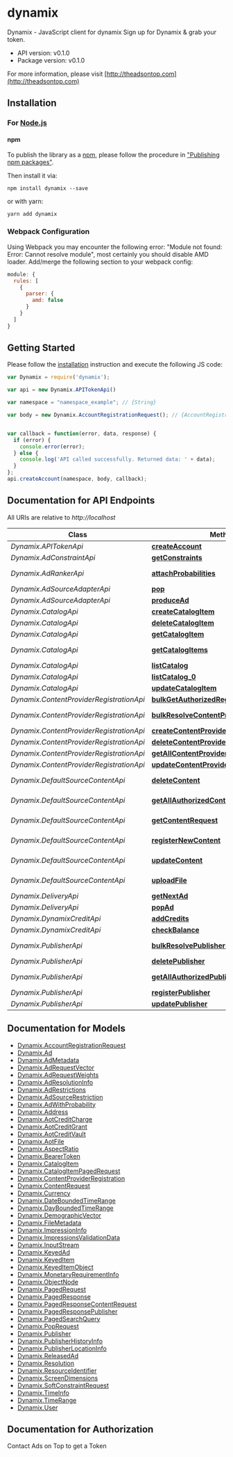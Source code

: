 # dynamix

Dynamix - JavaScript client for dynamix
Sign up for Dynamix & grab your token.

- API version: v0.1.0
- Package version: v0.1.0

For more information, please visit [http://theadsontop.com](http://theadsontop.com)

## Installation

### For [Node.js](https://nodejs.org/)

#### npm

To publish the library as a [npm](https://www.npmjs.com/),
please follow the procedure in ["Publishing npm packages"](https://docs.npmjs.com/getting-started/publishing-npm-packages).

Then install it via:

```shell
npm install dynamix --save
```

or with yarn:

```shell
yarn add dynamix
```

### Webpack Configuration

Using Webpack you may encounter the following error: "Module not found: Error:
Cannot resolve module", most certainly you should disable AMD loader. Add/merge
the following section to your webpack config:

```javascript
module: {
  rules: [
    {
      parser: {
        amd: false
      }
    }
  ]
}
```

## Getting Started

Please follow the [installation](#installation) instruction and execute the following JS code:

```javascript
var Dynamix = require('dynamix');

var api = new Dynamix.APITokenApi()

var namespace = "namespace_example"; // {String} 

var body = new Dynamix.AccountRegistrationRequest(); // {AccountRegistrationRequest} 


var callback = function(error, data, response) {
  if (error) {
    console.error(error);
  } else {
    console.log('API called successfully. Returned data: ' + data);
  }
};
api.createAccount(namespace, body, callback);

```

## Documentation for API Endpoints

All URIs are relative to *http://localhost*

Class | Method | HTTP request | Description
------------ | ------------- | ------------- | -------------
*Dynamix.APITokenApi* | [**createAccount**](docs/APITokenApi.md#createAccount) | **POST** /api/token | Creates an Ads on Top Dynamix account
*Dynamix.AdConstraintApi* | [**getConstraints**](docs/AdConstraintApi.md#getConstraints) | **PUT** /constraints | AdConstraintResource - GetVector
*Dynamix.AdRankerApi* | [**attachProbabilities**](docs/AdRankerApi.md#attachProbabilities) | **POST** /ranker | AdConstraintResource - Apply Soft Constraints
*Dynamix.AdSourceAdapterApi* | [**pop**](docs/AdSourceAdapterApi.md#pop) | **PUT** /api/source/engine/pop | AdSourceAdapterResource - pop
*Dynamix.AdSourceAdapterApi* | [**produceAd**](docs/AdSourceAdapterApi.md#produceAd) | **POST** /api/source/engine/ad | AdSourceAdapterResource - produceAd
*Dynamix.CatalogApi* | [**createCatalogItem**](docs/CatalogApi.md#createCatalogItem) | **POST** /api/catalog/item | Create a catalog item
*Dynamix.CatalogApi* | [**deleteCatalogItem**](docs/CatalogApi.md#deleteCatalogItem) | **DELETE** /api/catalog/item | Delete a Catalog entry
*Dynamix.CatalogApi* | [**getCatalogItem**](docs/CatalogApi.md#getCatalogItem) | **GET** /api/catalog/item | Get a single Catalog Item
*Dynamix.CatalogApi* | [**getCatalogItems**](docs/CatalogApi.md#getCatalogItems) | **PUT** /api/catalog/item/bulk/get | Get Catalog Items Paged
*Dynamix.CatalogApi* | [**listCatalog**](docs/CatalogApi.md#listCatalog) | **PUT** /api/catalog/list/search | List the Catalog entries
*Dynamix.CatalogApi* | [**listCatalog_0**](docs/CatalogApi.md#listCatalog_0) | **PUT** /api/catalog/list/type | List the Catalog entries
*Dynamix.CatalogApi* | [**updateCatalogItem**](docs/CatalogApi.md#updateCatalogItem) | **PUT** /api/catalog/item | Update a Catalog entry
*Dynamix.ContentProviderRegistrationApi* | [**bulkGetAuthorizedRegistrations**](docs/ContentProviderRegistrationApi.md#bulkGetAuthorizedRegistrations) | **GET** /api/source/bulk/auth | bulkGetAuthorizedRegistrations
*Dynamix.ContentProviderRegistrationApi* | [**bulkResolveContentProviderRegistrations**](docs/ContentProviderRegistrationApi.md#bulkResolveContentProviderRegistrations) | **POST** /api/source/bulk/resolve | bulkResolveContentProviderRegistrations
*Dynamix.ContentProviderRegistrationApi* | [**createContentProviderRegistration**](docs/ContentProviderRegistrationApi.md#createContentProviderRegistration) | **POST** /api/source | createContentProviderRegistration
*Dynamix.ContentProviderRegistrationApi* | [**deleteContentProviderRegistration**](docs/ContentProviderRegistrationApi.md#deleteContentProviderRegistration) | **DELETE** /api/source | deleteContentProviderRegistration
*Dynamix.ContentProviderRegistrationApi* | [**getAllContentProviderRegistrations**](docs/ContentProviderRegistrationApi.md#getAllContentProviderRegistrations) | **POST** /api/source/paged/auth | getAllContentProviderRegistrations
*Dynamix.ContentProviderRegistrationApi* | [**updateContentProviderRegistration**](docs/ContentProviderRegistrationApi.md#updateContentProviderRegistration) | **PUT** /api/source | updateContentProviderRegistration
*Dynamix.DefaultSourceContentApi* | [**deleteContent**](docs/DefaultSourceContentApi.md#deleteContent) | **DELETE** /api/source-engine/default/register | DefaultSourceContentResource - deleteContent
*Dynamix.DefaultSourceContentApi* | [**getAllAuthorizedContentPaged**](docs/DefaultSourceContentApi.md#getAllAuthorizedContentPaged) | **POST** /api/source-engine/default/register/paged | 
*Dynamix.DefaultSourceContentApi* | [**getContentRequest**](docs/DefaultSourceContentApi.md#getContentRequest) | **GET** /api/source-engine/default/register | 
*Dynamix.DefaultSourceContentApi* | [**registerNewContent**](docs/DefaultSourceContentApi.md#registerNewContent) | **POST** /api/source-engine/default/register | DefaultSourceContentResource - registerNewContent
*Dynamix.DefaultSourceContentApi* | [**updateContent**](docs/DefaultSourceContentApi.md#updateContent) | **PUT** /api/source-engine/default/register | DefaultSourceContentResource - updateContent
*Dynamix.DefaultSourceContentApi* | [**uploadFile**](docs/DefaultSourceContentApi.md#uploadFile) | **POST** /api/source-engine/default/register/upload | DefaultSourceContentResource - uploadFile
*Dynamix.DeliveryApi* | [**getNextAd**](docs/DeliveryApi.md#getNextAd) | **GET** /api/delivery | Get next Ad
*Dynamix.DeliveryApi* | [**popAd**](docs/DeliveryApi.md#popAd) | **POST** /api/delivery | Trigger Proof of Play on Ad
*Dynamix.DynamixCreditApi* | [**addCredits**](docs/DynamixCreditApi.md#addCredits) | **POST** /api/credit/add | Add credits to a vault.
*Dynamix.DynamixCreditApi* | [**checkBalance**](docs/DynamixCreditApi.md#checkBalance) | **GET** /api/credit/balance | Checks the balance of a given vault.
*Dynamix.PublisherApi* | [**bulkResolvePublishers**](docs/PublisherApi.md#bulkResolvePublishers) | **POST** /api/publisher/bulk/resolve | PublisherResource - bulkResolvePublishers
*Dynamix.PublisherApi* | [**deletePublisher**](docs/PublisherApi.md#deletePublisher) | **DELETE** /api/publisher | PublisherResource - deletePublisher
*Dynamix.PublisherApi* | [**getAllAuthorizedPublishers**](docs/PublisherApi.md#getAllAuthorizedPublishers) | **POST** /api/publisher/authorized | PublisherResource - getAllAuthorizedPublishers
*Dynamix.PublisherApi* | [**registerPublisher**](docs/PublisherApi.md#registerPublisher) | **POST** /api/publisher | PublisherResource - registerPublisher
*Dynamix.PublisherApi* | [**updatePublisher**](docs/PublisherApi.md#updatePublisher) | **PUT** /api/publisher | PublisherResource - updatePublisher


## Documentation for Models

 - [Dynamix.AccountRegistrationRequest](docs/AccountRegistrationRequest.md)
 - [Dynamix.Ad](docs/Ad.md)
 - [Dynamix.AdMetadata](docs/AdMetadata.md)
 - [Dynamix.AdRequestVector](docs/AdRequestVector.md)
 - [Dynamix.AdRequestWeights](docs/AdRequestWeights.md)
 - [Dynamix.AdResolutionInfo](docs/AdResolutionInfo.md)
 - [Dynamix.AdRestrictions](docs/AdRestrictions.md)
 - [Dynamix.AdSourceRestriction](docs/AdSourceRestriction.md)
 - [Dynamix.AdWithProbability](docs/AdWithProbability.md)
 - [Dynamix.Address](docs/Address.md)
 - [Dynamix.AotCreditCharge](docs/AotCreditCharge.md)
 - [Dynamix.AotCreditGrant](docs/AotCreditGrant.md)
 - [Dynamix.AotCreditVault](docs/AotCreditVault.md)
 - [Dynamix.AotFile](docs/AotFile.md)
 - [Dynamix.AspectRatio](docs/AspectRatio.md)
 - [Dynamix.BearerToken](docs/BearerToken.md)
 - [Dynamix.CatalogItem](docs/CatalogItem.md)
 - [Dynamix.CatalogItemPagedRequest](docs/CatalogItemPagedRequest.md)
 - [Dynamix.ContentProviderRegistration](docs/ContentProviderRegistration.md)
 - [Dynamix.ContentRequest](docs/ContentRequest.md)
 - [Dynamix.Currency](docs/Currency.md)
 - [Dynamix.DateBoundedTimeRange](docs/DateBoundedTimeRange.md)
 - [Dynamix.DayBoundedTimeRange](docs/DayBoundedTimeRange.md)
 - [Dynamix.DemographicVector](docs/DemographicVector.md)
 - [Dynamix.FileMetadata](docs/FileMetadata.md)
 - [Dynamix.ImpressionInfo](docs/ImpressionInfo.md)
 - [Dynamix.ImpressionsValidationData](docs/ImpressionsValidationData.md)
 - [Dynamix.InputStream](docs/InputStream.md)
 - [Dynamix.KeyedAd](docs/KeyedAd.md)
 - [Dynamix.KeyedItem](docs/KeyedItem.md)
 - [Dynamix.KeyedItemObject](docs/KeyedItemObject.md)
 - [Dynamix.MonetaryRequirementInfo](docs/MonetaryRequirementInfo.md)
 - [Dynamix.ObjectNode](docs/ObjectNode.md)
 - [Dynamix.PagedRequest](docs/PagedRequest.md)
 - [Dynamix.PagedResponse](docs/PagedResponse.md)
 - [Dynamix.PagedResponseContentRequest](docs/PagedResponseContentRequest.md)
 - [Dynamix.PagedResponsePublisher](docs/PagedResponsePublisher.md)
 - [Dynamix.PagedSearchQuery](docs/PagedSearchQuery.md)
 - [Dynamix.PopRequest](docs/PopRequest.md)
 - [Dynamix.Publisher](docs/Publisher.md)
 - [Dynamix.PublisherHistoryInfo](docs/PublisherHistoryInfo.md)
 - [Dynamix.PublisherLocationInfo](docs/PublisherLocationInfo.md)
 - [Dynamix.ReleasedAd](docs/ReleasedAd.md)
 - [Dynamix.Resolution](docs/Resolution.md)
 - [Dynamix.ResourceIdentifier](docs/ResourceIdentifier.md)
 - [Dynamix.ScreenDimensions](docs/ScreenDimensions.md)
 - [Dynamix.SoftConstraintRequest](docs/SoftConstraintRequest.md)
 - [Dynamix.TimeInfo](docs/TimeInfo.md)
 - [Dynamix.TimeRange](docs/TimeRange.md)
 - [Dynamix.User](docs/User.md)


## Documentation for Authorization

Contact Ads on Top to get a Token
